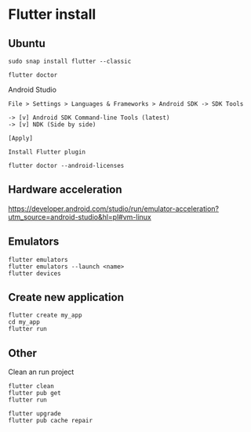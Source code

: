# Flutter install

## Ubuntu

```
sudo snap install flutter --classic

flutter doctor
```

Android Studio
```
File > Settings > Languages & Frameworks > Android SDK -> SDK Tools 

-> [v] Android SDK Command-line Tools (latest)
-> [v] NDK (Side by side)

[Apply]

Install Flutter plugin
```

```
flutter doctor --android-licenses
```

## Hardware acceleration

https://developer.android.com/studio/run/emulator-acceleration?utm_source=android-studio&hl=pl#vm-linux


## Emulators
```
flutter emulators
flutter emulators --launch <name>
flutter devices
```


## Create new application

```
flutter create my_app
cd my_app
flutter run
```

## Other
Clean an run project

```
flutter clean
flutter pub get
flutter run

flutter upgrade
flutter pub cache repair
```